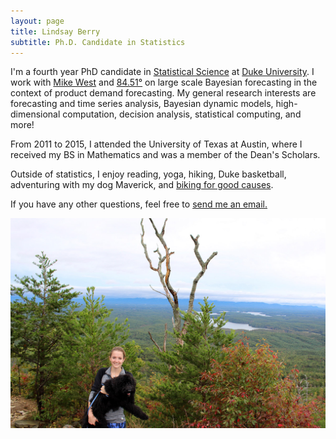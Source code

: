 ```yaml
---
layout: page
title: Lindsay Berry
subtitle: Ph.D. Candidate in Statistics
---
```


I'm a fourth year PhD candidate in [Statistical Science](http://stat.duke.edu/) at [Duke University](https://www.duke.edu/). I work with [Mike West](http://www2.stat.duke.edu/~mw/) and [84.51&deg;](https://www.8451.com/) on large scale Bayesian forecasting in the context of product demand forecasting. My general research interests are forecasting and time series analysis, Bayesian dynamic models, high-dimensional computation, decision analysis, statistical computing, and more!

From 2011 to 2015, I attended the University of Texas at Austin, where I received my BS in Mathematics and was a member of the Dean's Scholars.

Outside of statistics, I enjoy reading, yoga, hiking, Duke basketball, adventuring with my dog Maverick, and [biking for good causes](https://bikeandbuild.org/).

If you have any other questions, feel free to [send me an email.](mailto:lindsay.berry@duke.edu)

![Maverick](/img/mav.jpg)
